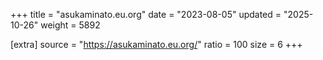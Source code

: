 +++
title = "asukaminato.eu.org"
date = "2023-08-05"
updated = "2025-10-26"
weight = 5892

[extra]
source = "https://asukaminato.eu.org/"
ratio = 100
size = 6
+++
